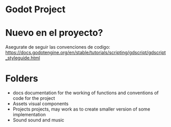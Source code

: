 # Godot Project

# Nuevo en el proyecto?
Asegurate de seguir las convenciones de codigo:
https://docs.godotengine.org/en/stable/tutorials/scripting/gdscript/gdscript_styleguide.html



# Folders
- docs
    documentation for the working of functions and conventions of code for the project
- Assets
    visual components
- Projects
    projects, may work as to create smaller version of some implementation
- Sound
    sound and music

